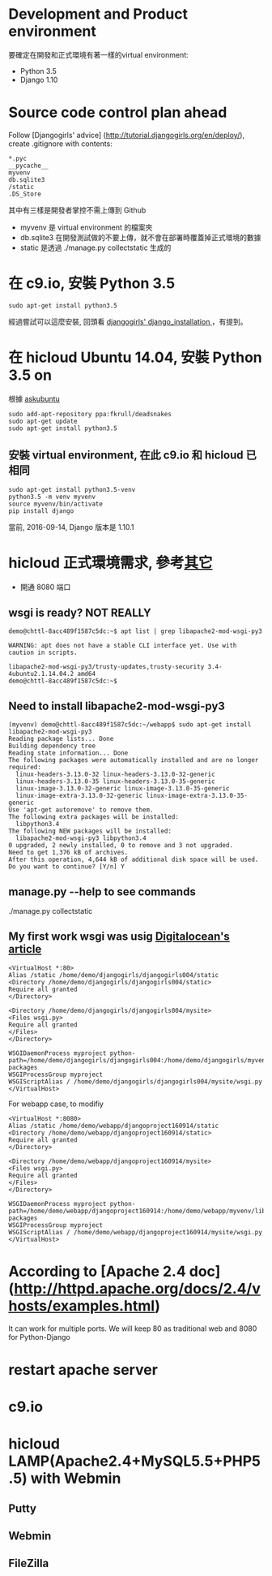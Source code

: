 # Development and Product environment
要確定在開發和正式環境有著一樣的virtual environment:
- Python 3.5
- Django 1.10

# Source code control plan ahead


Follow [Djangogirls' advice] (http://tutorial.djangogirls.org/en/deploy/), create .gitignore with contents:
    
    *.pyc
    __pycache__
    myvenv
    db.sqlite3
    /static
    .DS_Store

其中有三樣是開發者掌控不需上傳到 Github
- myvenv 是 virtual environment 的檔案夾
- db.sqlite3 在開發測試做的不要上傳，就不會在部署時覆蓋掉正式環境的數據
- static 是透過 ./manage.py collectstatic 生成的





# 在 c9.io, 安裝 Python 3.5  
    sudo apt-get install python3.5

經過嘗試可以這麼安裝, 回頭看 [djangogirls' django_installation ](http://tutorial.djangogirls.org/en/django_installation/  )，有提到。

# 在 hicloud Ubuntu 14.04, 安裝 Python 3.5 on    
根據 [askubuntu](http://askubuntu.com/questions/682869/how-do-i-install-newer-python-versions-using-apt-get)
    
    sudo add-apt-repository ppa:fkrull/deadsnakes
    sudo apt-get update
    sudo apt-get install python3.5



## 安裝 virtual environment, 在此 c9.io 和 hicloud 已相同    

    sudo apt-get install python3.5-venv
    python3.5 -m venv myvenv
    source myvenv/bin/activate
    pip install django 

當前, 2016-09-14, Django 版本是 1.10.1
    



# hicloud 正式環境需求, 參考[其它](OTHERS.md)
- 開通 8080 端口
## wsgi is ready? NOT REALLY

    demo@chttl-8acc489f1587c5dc:~$ apt list | grep libapache2-mod-wsgi-py3
    
    WARNING: apt does not have a stable CLI interface yet. Use with caution in scripts.
    
    libapache2-mod-wsgi-py3/trusty-updates,trusty-security 3.4-4ubuntu2.1.14.04.2 amd64
    demo@chttl-8acc489f1587c5dc:~$

## Need to install libapache2-mod-wsgi-py3

    (myvenv) demo@chttl-8acc489f1587c5dc:~/webapp$ sudo apt-get install libapache2-mod-wsgi-py3
    Reading package lists... Done
    Building dependency tree
    Reading state information... Done
    The following packages were automatically installed and are no longer required:
      linux-headers-3.13.0-32 linux-headers-3.13.0-32-generic
      linux-headers-3.13.0-35 linux-headers-3.13.0-35-generic
      linux-image-3.13.0-32-generic linux-image-3.13.0-35-generic
      linux-image-extra-3.13.0-32-generic linux-image-extra-3.13.0-35-generic
    Use 'apt-get autoremove' to remove them.
    The following extra packages will be installed:
      libpython3.4
    The following NEW packages will be installed:
      libapache2-mod-wsgi-py3 libpython3.4
    0 upgraded, 2 newly installed, 0 to remove and 3 not upgraded.
    Need to get 1,376 kB of archives.
    After this operation, 4,644 kB of additional disk space will be used.
    Do you want to continue? [Y/n] Y




## manage.py --help to see commands
./manage.py collectstatic



## My first work wsgi was usig [Digitalocean's article](https://www.digitalocean.com/community/tutorials/how-to-serve-django-applications-with-apache-and-mod_wsgi-on-ubuntu-14-04)


    <VirtualHost *:80>
    Alias /static /home/demo/djangogirls/djangogirls004/static
    <Directory /home/demo/djangogirls/djangogirls004/static>
    Require all granted
    </Directory>
    
    <Directory /home/demo/djangogirls/djangogirls004/mysite>
    <Files wsgi.py>
    Require all granted
    </Files>
    </Directory>
    
    WSGIDaemonProcess myproject python-path=/home/demo/djangogirls/djangogirls004:/home/demo/djangogirls/myvenv/lib/python3.5/site-packages
    WSGIProcessGroup myproject
    WSGIScriptAlias / /home/demo/djangogirls/djangogirls004/mysite/wsgi.py
    </VirtualHost>

For webapp case, to modifiy

    <VirtualHost *:8080>
    Alias /static /home/demo/webapp/djangoproject160914/static
    <Directory /home/demo/webapp/djangoproject160914/static>
    Require all granted
    </Directory>
    
    <Directory /home/demo/webapp/djangoproject160914/mysite>
    <Files wsgi.py>
    Require all granted
    </Files>
    </Directory>
    
    WSGIDaemonProcess myproject python-path=/home/demo/webapp/djangoproject160914:/home/demo/webapp/myvenv/lib/python3.5/site-packages
    WSGIProcessGroup myproject
    WSGIScriptAlias / /home/demo/webapp/djangoproject160914/mysite/wsgi.py
    </VirtualHost>


# According to [Apache 2.4 doc] (http://httpd.apache.org/docs/2.4/vhosts/examples.html)
It can work for multiple ports.
We will keep 80 as traditional web and 8080 for Python-Django

# restart apache server



# c9.io



# hicloud LAMP(Apache2.4+MySQL5.5+PHP5.5) with Webmin

## Putty

## Webmin


## FileZilla 